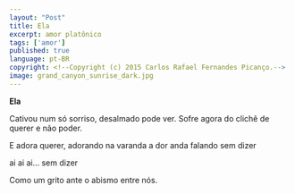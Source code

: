 ```yaml
---
layout: "Post"
title: Ela
excerpt: amor platônico
tags: ['amor']
published: true
language: pt-BR
copyright: <!--Copyright (c) 2015 Carlos Rafael Fernandes Picanço.-->
image: grand_canyon_sunrise_dark.jpg
---
```

**Ela**

Cativou num só sorriso,
desalmado pode ver.
Sofre agora do clichê
de querer e não poder.

E adora querer, adorando
na varanda a dor anda
falando sem dizer 

ai ai ai... sem dizer

Como um grito
ante o abismo
entre nós.